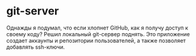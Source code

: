 # git-server
Однажды я подумал, что если хлопнет GitHub, как я получу доступ к своему коду? Решил локальный git-сервер поднять.
Это приложение создает аккаунты и репозитории пользователей, а также позволяет добавлять ssh-ключи.
